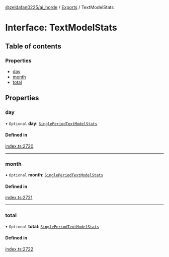 [@zeldafan0225/ai_horde](../README.md) / [Exports](../modules.md) / TextModelStats

# Interface: TextModelStats

## Table of contents

### Properties

- [day](TextModelStats.md#day)
- [month](TextModelStats.md#month)
- [total](TextModelStats.md#total)

## Properties

### day

• `Optional` **day**: [`SinglePeriodTextModelStats`](../modules.md#singleperiodtextmodelstats)

#### Defined in

[index.ts:2720](https://github.com/ZeldaFan0225/ai_horde/blob/99a73d4/index.ts#L2720)

___

### month

• `Optional` **month**: [`SinglePeriodTextModelStats`](../modules.md#singleperiodtextmodelstats)

#### Defined in

[index.ts:2721](https://github.com/ZeldaFan0225/ai_horde/blob/99a73d4/index.ts#L2721)

___

### total

• `Optional` **total**: [`SinglePeriodTextModelStats`](../modules.md#singleperiodtextmodelstats)

#### Defined in

[index.ts:2722](https://github.com/ZeldaFan0225/ai_horde/blob/99a73d4/index.ts#L2722)
